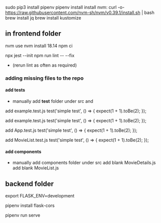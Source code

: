 sudo pip3 install pipenv
pipenv install
install nvm:  curl -o- https://raw.githubusercontent.com/nvm-sh/nvm/v0.39.1/install.sh | bash
brew install jq
brew install kustomize

## in frontend folder
nvm use
nvm install 18.14
npm ci


npx jest --init
npm run lint -- --fix 
- (rerun lint as often as required)

### adding missing files to the repo
#### add tests 
- manually add __test__ folder under src and 

add example.test.js
test('simple test', () => {
  expect(1 + 1).toBe(2);
});

add example.test.js
test('simple test', () => {
  expect(1 + 1).toBe(2);
});

add App.test.js
test('simple test', () => {
  expect(1 + 1).toBe(2);
});

add MovieList.test.js
test('simple test', () => {
  expect(1 + 1).toBe(2);
});

#### add components
- manually add components folder under src
add blank MovieDetails.js
add blank MovieList.js


## backend folder
export FLASK_ENV=development

pipenv install flask-cors

pipenv run serve
